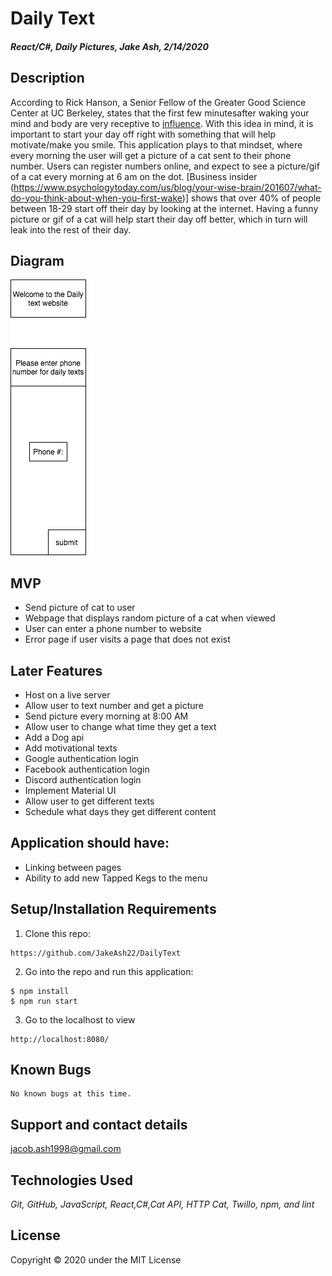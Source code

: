 # Daily Text

#### _React/C#, Daily Pictures, Jake Ash, 2/14/2020_

## Description
According to Rick Hanson, a Senior Fellow of the Greater Good Science Center at UC Berkeley, states that the first few minutesafter waking your mind and body are very receptive to [influence](https://www.psychologytoday.com/us/blog/your-wise-brain/201607/what-do-you-think-about-when-you-first-wake).  With this idea in mind, it is important to start your day off right with something that will help motivate/make you smile.  This application plays to that mindset, where every morning the user will get a picture of a cat sent to their phone number.  Users can register numbers online, and expect to see a picture/gif of a cat every morning at 6 am on the dot. [Business insider (https://www.psychologytoday.com/us/blog/your-wise-brain/201607/what-do-you-think-about-when-you-first-wake)] shows that over 40% of people between 18-29 start off their day by looking at the internet.  Having a funny picture or gif of a cat will help start their day off better, which in turn will leak into the rest of their day.

## Diagram

![Diagram](src/assets/images/Diagram.jpg)


## MVP
- Send picture of cat to user 
- Webpage that displays random picture of a cat when viewed
- User can enter a phone number to website 
- Error page if user visits a page that does not exist

## Later Features
- Host on a live server
- Allow user to text number and get a picture
- Send picture every morning at 8:00 AM
- Allow user to change what time they get a text
- Add a Dog api
- Add motivational texts 
- Google authentication login
- Facebook authentication login
- Discord authentication login
- Implement Material UI 
- Allow user to get different texts
- Schedule what days they get different content


## Application should have:

- Linking between pages
- Ability to add new Tapped Kegs to the menu

## Setup/Installation Requirements

1. Clone this repo:
```
https://github.com/JakeAsh22/DailyText
```

2. Go into the repo and run this application: 
```
$ npm install
$ npm run start
```
3. Go to the localhost to view 
```
http://localhost:8080/
```

## Known Bugs
```
No known bugs at this time.
```

## Support and contact details
jacob.ash1998@gmail.com

## Technologies Used
_Git, GitHub, JavaScript, React,C#,Cat API, HTTP Cat, Twillo, npm, and lint_


## License

Copyright © 2020 under the MIT License